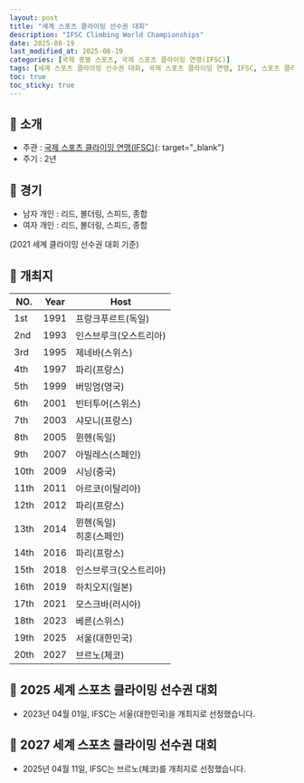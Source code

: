 ```yaml
---
layout: post
title: "세계 스포츠 클라이밍 선수권 대회"
description: "IFSC Climbing World Championships"
date: 2025-08-19
last_modified_at: 2025-08-19
categories: [국제 종별 스포츠, 국제 스포츠 클라이밍 연맹(IFSC)]
tags: [세계 스포츠 클라이밍 선수권 대회, 국제 스포츠 클라이밍 연맹, IFSC, 스포츠 클라이밍]
toc: true
toc_sticky: true
---
```

## 📜 소개
* 주관 : [국제 스포츠 클라이밍 연맹(IFSC)](https://www.ifsc-climbing.org/){: target="_blank"}
* 주기 : 2년

## 📜 경기
* 남자 개인 : 리드, 볼더링, 스피드, 종합
* 여자 개인 : 리드, 볼더링, 스피드, 종합

(2021 세계 클라이밍 선수권 대회 기준)

## 📜 개최지

<html>
    <head>
        <meta charset="UTF-8">
    </head>
    <body>
        <table>
            <thead>
                <tr class="header-row">
                    <th class="col-no">NO.</th>
                    <th class="col-year">Year</th>
                    <th class="col-host">Host</th>
                </tr>
            </thead>
            <tbody>
                <tr>
                    <td>1st</td>
                    <td>1991</td>
                    <td>프랑크푸르트(독일)</td>
                </tr>
                <tr>
                    <td>2nd</td>
                    <td>1993</td>
                    <td>인스브루크(오스트리아)</td>
                </tr>
                <tr>
                    <td>3rd</td>
                    <td>1995</td>
                    <td>제네바(스위스)</td>
                </tr>
                <tr>
                    <td>4th</td>
                    <td>1997</td>
                    <td>파리(프랑스)</td>
                </tr>
                <tr>
                    <td>5th</td>
                    <td>1999</td>
                    <td>버밍엄(영국)</td>
                </tr>
                <tr>
                    <td>6th</td>
                    <td>2001</td>
                    <td>빈터투어(스위스)</td>
                </tr>
                <tr>
                    <td>7th</td>
                    <td>2003</td>
                    <td>샤모니(프랑스)</td>
                </tr>
                <tr>
                    <td>8th</td>
                    <td>2005</td>
                    <td>뮌헨(독일)</td>
                </tr>
                <tr>
                    <td>9th</td>
                    <td>2007</td>
                    <td>아빌레스(스페인)</td>
                </tr>
                <tr>
                    <td>10th</td>
                    <td>2009</td>
                    <td>시닝(중국)</td>
                </tr>
                <tr>
                    <td>11th</td>
                    <td>2011</td>
                    <td>아르코(이탈리아)</td>
                </tr>
                <tr>
                    <td>12th</td>
                    <td>2012</td>
                    <td>파리(프랑스)</td>
                </tr>
                <tr>
                    <td>13th</td>
                    <td>2014</td>
                    <td>뮌헨(독일)<br>히혼(스페인)</td>
                </tr>
                <tr>
                    <td>14th</td>
                    <td>2016</td>
                    <td>파리(프랑스)</td>
                </tr>
                <tr>
                    <td>15th</td>
                    <td>2018</td>
                    <td>인스브루크(오스트리아)</td>
                </tr>
                <tr>
                    <td>16th</td>
                    <td>2019</td>
                    <td>하치오지(일본)</td>
                </tr>
                <tr>
                    <td>17th</td>
                    <td>2021</td>
                    <td>모스크바(러시아)</td>
                </tr>
                <tr>
                    <td>18th</td>
                    <td>2023</td>
                    <td>베른(스위스)</td>
                </tr>
                <tr class="korea-host-bg">
                    <td><span class="korea-host">19th</span></td>
                    <td><span class="korea-host">2025</span></td>
                    <td><span class="korea-host">서울(대한민국)</span></td>
                </tr>
                <tr>
                    <td>20th</td>
                    <td>2027</td>
                    <td>브르노(체코)</td>
                </tr>
            </tbody>
        </table>
    </body>
</html>

## 📜 2025 세계 스포츠 클라이밍 선수권 대회
* 2023년 04월 01일, IFSC는 <span class="korea-host">서울(대한민국)</span>을 개최지로 선정했습니다.

## 📜 2027 세계 스포츠 클라이밍 선수권 대회
* 2025년 04월 11일, IFSC는 <span class="foreign-host">브르노(체코)</span>를 개최지로 선정했습니다.
